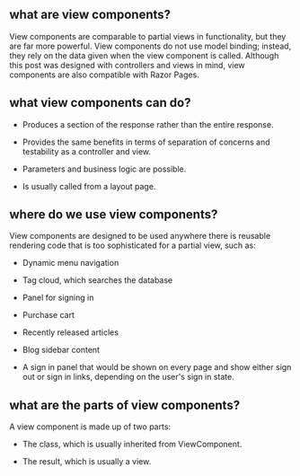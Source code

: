 ## what are view components?
View components are comparable to partial views in functionality, but they are far more powerful. View components do not use model binding; instead, they rely on the data given when the view component is called. Although this post was designed with controllers and views in mind, view components are also compatible with Razor Pages.


## what view components can do?
- Produces a section of the response rather than the entire response.

- Provides the same benefits in terms of separation of concerns and testability as a controller and view.

- Parameters and business logic are possible.

- Is usually called from a layout page.


## where do we use view components?
View components are designed to be used anywhere there is reusable rendering code that is too sophisticated for a partial view, such as:

- Dynamic menu navigation

- Tag cloud, which searches the database

- Panel for signing in

- Purchase cart

- Recently released articles

- Blog sidebar content

- A sign in panel that would be shown on every page and show either sign out or sign in links, depending on the user's sign in state.



## what are the parts of view components?

A view component is made up of two parts:

- The class, which is usually inherited from ViewComponent.

- The result, which is usually a view.
